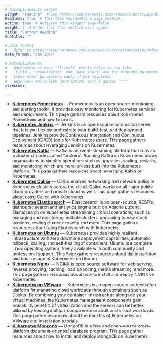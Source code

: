 ```yaml
---
# Accomplishments widget.
widget: "reading"  # See https://sourcethemes.com/academic/docs/page-builder/
headless: true  # This file represents a page section.
active: true  # Activate this widget? true/false
weight: 7  # Order that this section will appear.
title: "Further Reading"
subtitle: ""

# Date format
#   Refer to https://sourcethemes.com/academic/docs/customization/#date-format
date_format: "Jan 2006"

# Accomplishments.
#   Add/remove as many `[[item]]` blocks below as you like.
#   `title`, `organization` and `date_start` are the required parameters.
#   Leave other parameters empty if not required.
#   Begin/end multi-line descriptions with 3 quotes `"""`.
itemLink:

---
```


- **[Kubernetes Prometheus](/display/containers/Kubernetes+Prometheus)**  — Prometheus is an open-source monitoring and alerting toolkit. It provides easy monitoring for Kubernetes services and deployments. This page gathers resources about Kubernetes Prometheus and how to use it.
- **[Kubernetes Jenkins](/display/containers/Kubernetes+Jenkins)** — Jenkins is an open-source automation server that lets you flexibly orchestrate your build, test, and deployment pipelines. Jenkins provide Continuous Integration and Continuous Deployment (CI/CD) tools for Kubernetes users.  This page gathers resources about leveraging Jenkins on Kubernetes.
- **[Kubernetes Kafka](/display/containers/Kubernetes+Kafka)**   — Kafka is an event-streaming platform that runs as a cluster of nodes called “brokers”. Running Kafka on Kubernetes allows organizations to simplify operations such as upgrades, scaling, restarts, and monitoring which are more-or-less built into the Kubernetes platform.  This page gathers resources about leveraging Kafka on Kubernetes.
- **[Kubernetes Calico](/display/containers/Kubernetes+Calico)**  — Calico enables networking and network policy in Kubernetes clusters across the cloud. Calico works on all major public cloud providers and private cloud as well. This page gathers resources about using Calico with Kubernetes.
- **[Kubernetes Elasticsearch](/display/containers/Kubernetes+Elasticsearch)** — Elasticsearch is an open-source, RESTful, distributed search and analytics engine built on Apache Lucene.  Elasticsearch on Kubernetes streamlining critical operations, such as managing and monitoring multiple clusters, upgrading to new stack versions, scaling cluster capacity and more. This page gathers resources about using Elasticsearch with Kubernetes.
- **[Kubernetes on Ubuntu](/display/containers/Kubernetes+on+Ubuntu)**  — Kubernetes provides highly resilient infrastructure with zero downtime deployment capabilities, automatic rollback, scaling, and self-healing of containers. Ubuntu is a complete Linux operating system, freely available with both community and professional support.  This Page gathers resources about the installation and basic usage of Kubernetes on Ubuntu
- **[Kubernetes Nginx](/display/containers/Kubernetes+Nginx)**  — NGINX is open source software for web serving, reverse proxying, caching, load balancing, media streaming, and more. This page gathers resources about how to install and deploy NGINX on Kubernetes.
- **[Kubernetes on VMware](/display/containers/Kubernetes+on+VMware)** — Kubernetes is an open-source orchestration platform for managing cloud workloads through containers such as Docker. By combining your container infrastructure alongside your virtual machines, the Kubernetes management components gain availability benefits of virtualization and the servers can be better utilized by hosting multiple components or additional virtual workloads. This page gather resources about the benefits of Kubernetes on VMware and installation tutorials.
- **[Kubernetes Mongodb](/display/containers/Kubernetes+Mongodb)** — MongoDB is a free and open-source cross-platform document-oriented database program. This page gather resources about how to install and deploy MongoDB on Kubernetes.
 

